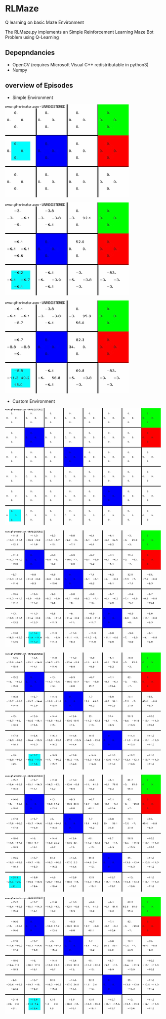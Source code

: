 # RLMaze


Q learning on basic Maze Environment

The RLMaze.py implements an Simple Reinforcement Learning Maze Bot Problem using Q-Learning 


## Depepndancies ##

- OpenCV (requires Microsoft Visual C++ redistributable in python3)
- Numpy



## overview of Episodes ##

* Simple Environment 

![Alt text](/Episodes/SimpleEpisode1.gif?raw=true "Episode 1")

![Alt text](/Episodes/SimpleEpisode4.gif?raw=true "Episode 4")

![Alt text](/Episodes/SimpleEpisode9.gif?raw=true "Episode 9")

* Custom Environment

![Alt text](/Episodes/CustomEpisode1.gif?raw=true "Episode 1")

![Alt text](/Episodes/CustomEpisode7.gif?raw=true "Episode 7")

![Alt text](/Episodes/CustomEpisode18.gif?raw=true "Episode 18")

![Alt text](/Episodes/CustomEpisode27.gif?raw=true "Episode 27")

![Alt text](/Episodes/CustomEpisode40.gif?raw=true "Episode 40")